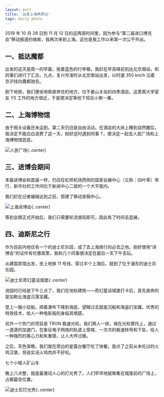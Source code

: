 ```yaml
---
layout: post
title: '出差上海两周记'
tags: daily photo
---
```


2019 年 10 月 28 日到 11 月 12 日的这两周时间里，因为参与“第二届进口博览会”移动报道的缘故，我再次来到上海。这也是我工作以来第一次公干外出。

## 一、抵达魔都

出发的这天是周一的早晨，拖着蓝色的行李箱，我赶在早高峰前到达北京南站，和同事们进行了汇合。九点，复兴号准时从北京南站出发，以时速 350 km/h 沿着京沪线向魔都驰去。

刚下地铁，我们便坐地铁直奔住的地方，位于娄山关站的四季酒店。这里离大学室友 YS 工作的地方很近，于是便决定等他下班后小聚一番。

## 二、上海博物馆

由于相关设备还未运到，第二天仍旧是自由活动。在酒店的大床上睡到自然醒后，我决定不能白白浪费了这一天，刚好这时遇到同事 T，便决定一起去人民广场和上海博物馆逛逛。

![人民广场]({{site.img_url}}/2019-shanghai-guangchang.jpg){:.center}


## 三、进博会期间

本届进博会和首届一样，仍旧在虹桥机场西侧的国家会展中心（又称：四叶草）举行，新华社的工作间位于新闻中心二层的一个大平面内。

我们赶在记者编辑达到之前，搭建了移动发稿中心。

![上海进博会]({{site.img_url}}/2019-shanghai-jinbohui.jpg){:.center}

等到会期正式开始后，我们只需要轮流值班即可，因此有了时间去逛展。

## 四、迪斯尼之行

作为目前内地仅有一个的迪士尼乐园，成了去上海旅行的必去之地。刚好使用“进博会”的证件有优惠政策，我和几个同事便决定在最后一天下午去玩。

从建国宾馆出发，坐上地铁 11 号线，穿过半个上海后，就到了位于浦东的迪士尼乐园。

![迪士尼奇幻童话城堡]({{site.img_url}}/2019-shanghai-disney-castle.jpg){:.center}

进园时已经是下午三点了，我们在地标建筑——奇幻童话城堡打卡后，首先直奔的是加勒比海盗沉落宝藏。

登上一艘小驳船，顺着瀑布下降到海底，望眼过去就是沉船和海盗们宝藏。优秀的特效技术，给人一种电影版的身临其境感。

另外一个热门的项目是 TRON 极速光轮。我们两人一排，骑在光轮摩托上，通过一道道的加速门，在象征电子网络的轨道上穿梭，一次次的极速转弯和下坠，给人一种强烈的离心力和失重感，让人大呼过瘾。

之后，天色渐晚，我们就在旁边的星露台餐厅吃了快餐。我点了之前从未吃过的火鸡汉堡，但说实话火鸡肉并不好吃。

七个小矮人矿山车

晚上八点整，就是最激动人心的灯光秀了。人们早早地就聚集在城堡前的广场上，占据最佳位置。

![迪士尼灯光秀]({{site.img_url}}/2019-shanghai-disney-light.jpg){:.center}
